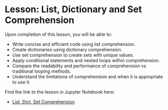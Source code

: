 # Lesson: List, Dictionary and Set Comprehension 

Upon completion of this lesson, you will be able to:
  
- Write concise and efficient code using list comprehension.
- Create dictionaries using dictionary comprehension.
- Use set comprehension to create sets with unique values.
- Apply conditional statements and nested loops within comprehension.
- Compare the readability and performance of comprehension vs traditional looping methods.
- Understand the limitations of comprehension and when it is appropriate to use it.

Find the link to the lesson in Jupyter Notebook here:

- [List, Dict, Set Comprehension](https://github.com/data-bootcamp-v4/lessons/blob/main/1_intro_to_python/1.4_list_dict_set_comprehension.ipynb)